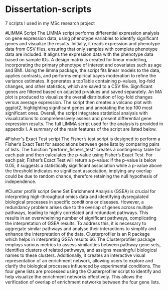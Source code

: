 # Dissertation-scripts
7 scripts I used in my MSc research project

#LIMMA Script
The LIMMA script performs differential expression analysis on gene expression data, using phenotype variables to identify significant genes and visualize the results. Initially, it reads expression and phenotype data from CSV files, ensuring that only samples with complete phenotype data are included. It aligns the expression data with the phenotype data based on sample IDs. A design matrix is created for linear modelling, incorporating the primary phenotype of interest and covariates such as age and BMI. Using the limma package, the script fits linear models to the data, applies contrasts, and performs empirical bayes moderation to refine the variance estimates. It generates a topTable containing p-values, log-fold changes, and other statistics, which are saved to a CSV file. Significant genes are filtered based on adjusted p-values and saved separately. An MA plot is produced to visualize the overall distribution of log-fold changes versus average expression. The script then creates a volcano plot with ggplot2, highlighting significant genes and annotating the top 100 most significant ones. 
Overall, the script integrates statistical analysis with visualizations to comprehensively assess and present differential gene expression results.
The full LIMMA script used for the analysis is provided in appendix I. A summary of the main features of the script are listed below.

#Fisher's Exact Test script
The Fisher’s test script is designed to perform a Fisher’s Exact Test for associations between gene lists by comparing pairs of lists. The function “perform_fishers_test” creates a contingency table for each pair and then calculates the p-value using Fisher’s Exact Test. For each pair, Fisher’s Exact Test will return a p-value: if the p-value is below 0.05, it suggests a statistically significant association while a p-value above the threshold indicates no significant association, implying any overlap could be due to random chance, therefore retaining the null hypothesis of independence. 

#Cluster profilr script
Gene Set Enrichment Analysis (GSEA) is crucial for interpreting high-throughput omics data and identifying dysregulated biological processes in specific conditions or diseases. However, a redundancy problem arises due to the overlap of genes across multiple pathways, leading to highly correlated and redundant pathways. This results in an overwhelming number of significant pathways, complicating the interpretation of GSEA results. To address this, it is necessary to aggregate similar pathways and analyse their interactions to simplify and enhance the interpretation of the data. 
Clusterprofiler is an R package which helps in interpreting GSEA results 66. The Clusterprofiler package employs various metrics to assess similarities between pathway gene sets, identifies clusters of related pathways, and assigns meaningful biological names to these clusters. Additionally, it creates an interactive visual representation of an enrichment network, allowing users to explore and clarify the biological processes influenced by experimental conditions. 
The four gene lists are processed using the Clusterprofiler script to identify and help visualize the enrichment networks effectively. This allows the verification of overlap of enrichment networks between the four gene lists.

